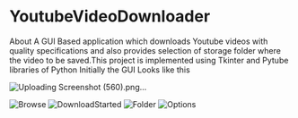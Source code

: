 # YoutubeVideoDownloader
About A GUI Based application which downloads Youtube videos with quality specifications and also provides selection of storage folder where the video to be saved.This project is implemented using Tkinter and Pytube libraries of Python
Initially the GUI Looks like this

![Uploading Screenshot (560).png…]()

![Browse](https://github.com/sushmita201/YoutubeVideoDownloader/assets/134537826/20a4c6ab-02cc-4d42-b0ea-1ae21e8776f8)
![DownloadStarted](https://github.com/sushmita201/YoutubeVideoDownloader/assets/134537826/719b96ac-5e65-4b93-bee0-ba2814b7042f)
![Folder](https://github.com/sushmita201/YoutubeVideoDownloader/assets/134537826/842223c7-eacb-436a-8b4d-fae7c6a68abc)
![Options](https://github.com/sushmita201/YoutubeVideoDownloader/assets/134537826/b9c6b583-3eca-4958-98fb-445a0d8942d7)
